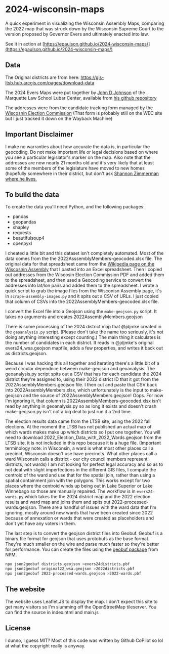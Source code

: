 # 2024-wisconsin-maps
A quick experiment in visualizing the Wisconsin Assembly Maps, comparing the 2022 map that was struck down by the Wisconsin Supreme Court to the version proposed by Governor Evers and ultimately enacted into law. 

See it in action at [https://epaulson.github.io/2024-wisconsin-maps/](https://epaulson.github.io/2024-wisconsin-maps/)

## Data

The Original districts are from here: 
https://gis-ltsb.hub.arcgis.com/pages/download-data

The 2024 Evers Maps were put together by [John D Johnson](https://twitter.com/jdjmke) of the Marquette Law School Lubar Center, available from [his github repository](https://github.com/jdjohn215/wi-legis-map-proposals-2024/)

The addresses were from the candidate tracking form managed by the [Wiscosnin Election Commission](https://web.archive.org/web/20220613190842/https://elections.wi.gov/sites/elections/files/2022-06/Candidates%20Tracking%20By%20Office%20as%20of%206.6.2022%20at%205pm_0.pdf) (That form is probably still on the WEC site but I just tracked it down on the Wayback Machine)

## Important Disclaimer
I make no warranties about how accurate the data is, in particular the geocoding.
Do not make important life or legal decisions based on where you see a particular legislator's marker on the map. 
Also note that the addresses are now nearly 21 months old and it's very likely that at least some of the members of the legislature have moved to new homes (hopefully somewhere in their district, but don't ask [Shannon Zimmerman where he lives.](https://www.wpr.org/politics/documents-suggest-assembly-lawmaker-lives-outside-district-violation-state-law)
## To build the data
To create the data you'll need Python, and the following packages:
- pandas
- geopandas
- shapley
- requests
- beautifulsoup4
- openpyxl

I cheated a little bit and this dataset isn't completely automated. Most of the data comes from the the 2022AsssemblyMembers-geocoded.xlsx file.
The original data for that spreadsheet came from the [Wikipedia page on the Wiscosnin Assembly](https://en.wikipedia.org/wiki/Wisconsin_State_Assembly) that I pasted into an Excel spreadsheet.
Then I copied out addresses from the Wiscosin Election Commission PDF and added them to the spreadsheet, and then used a Geocoding service to convert the addresses into lat/lon pairs and added them to the spreadsheet.
I wrote a quick script to grab the image files from the Wisconisn Assembly page, it's in `scrape-assembly-images.py` and it spits out a CSV of URLs. 
I just copied that column of CSVs into the 2022AssemblyMembers-geocoded.xlsx file.

I convert the Excel file into a Geojson using the `make-geojson.py` script. It takes no arguments and creates 2022AssemblyMembers.geojson

There is some processing of the 2024 district map that @jdjmke created in the `geoanalysis.py` script. (Please don't take the name too seriously, it's not doing anything interesting except counting.) The main thing it calculates is the number of candidates in each district. It reads in @jdjmke's original evers24_wsa.geojson mapfile, adds a few properties, and writes it back out as districts.geojson.

Because I was hacking this all together and iterating there's a little bit of a weird circular dependnce between make-geojson and geoanalysis. The geoanalysis.py script spits out a CSV that has for each candidate the 2024 district they're assigned to, using their 2022 district ID that it got from the 2022AssemblyMembers.geojson file. I then cut and paste that CSV back into 2022AssemblyMembers.xlsx, which unfortunately is the input to make-geojson and the source of 2022AssemblyMembers.geojson! 
Oops. 
For now I'm ignoring it, that column is 2022AssemblyMembers-geocoded.xlsx isn't read by anything in geoanalysis.py so as long it exists and doesn't crash make-geojson.py isn't not a big deal to just run it a 2nd time. 

The election results data came from the LTSB site, using the 2022 fall elections. 
At the moment the LTSB has not published an actual map of which wards makes make up which districts so I put one together.
You will need to download 2022_Election_Data_with_2022_Wards.geojson from the LTSB site, it is not included in this repo because it is a huge file.
(Important terminology note: in Wisconsin, a ward is what most other places call a precinct, Wisconsin doesn't use have precincts. What other places call a ward Wisconsin calls a district - our city council members represent districts, not wards) 
I am not looking for perfect legal accuracy and so as to not deal with slight imperfections in the different GIS files, I compute the centroid of the ward and use that for the spatial join, rather than using a spatial containment join with the polygons. 
This works except for two places where the centroid winds up being out in Lake Superior or Lake Winnebago so those are manually repaired. 
The workflow is in `evers24-wards.py` which takes the the 2024 district map and the 2022 election results and ward map and joins them and spits out 2022-processed-wards.geojson.
There are a handful of issues with the ward data that I'm ignoring, mostly around new wards that have been created since 2022 because of annexation or wards that were created as placeholders and don't yet have any voters in them. 

The last step is to convert the geojson district files into Geobuf. Geobuf is a binary file format for geojson that uses protobufs as the base format. 
They're much smaller on the wire and parse much faster so they're better for performance. You can create the files using the [geobuf package](https://www.npmjs.com/package/geobuf) from NPM. 

```sh
npx json2geobuf districts.geojson >evers24districts.pbf
npx json2geobuf original22_wsa.geojson >2022districts.pbf
npx json2geobuf 2022-processed-wards.geojson >2022-wards.pbf
```

## The website
The website uses Leaflet.JS to display the map. 
I don't expect this site to get many visitors so I'm slumming off the OpenStreetMap tileserver.
You can find the source in index.html and main.js

## License
I dunno, I guess MIT? Most of this code was written by Github CoPilot so lol at what the copyright really is anyway.
